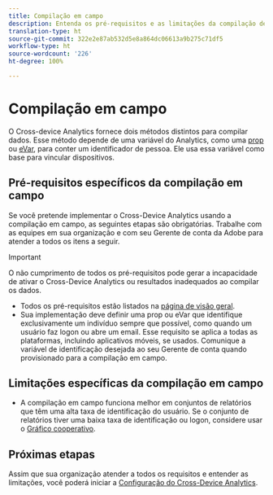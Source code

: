 ```yaml
---
title: Compilação em campo
description: Entenda os pré-requisitos e as limitações da compilação de dados usando a compilação em campo.
translation-type: ht
source-git-commit: 322e2e87ab532d5e8a864dc06613a9b275c71df5
workflow-type: ht
source-wordcount: '226'
ht-degree: 100%

---
```



# Compilação em campo

O Cross-device Analytics fornece dois métodos distintos para compilar dados. Esse método depende de uma variável do Analytics, como uma [prop](/help/implement/vars/page-vars/prop.md) ou [eVar](/help/implement/vars/page-vars/evar.md), para conter um identificador de pessoa. Ele usa essa variável como base para vincular dispositivos.

## Pré-requisitos específicos da compilação em campo

Se você pretende implementar o Cross-Device Analytics usando a compilação em campo, as seguintes etapas são obrigatórias. Trabalhe com as equipes em sua organização e com seu Gerente de conta da Adobe para atender a todos os itens a seguir.

>[!IMPORTANT]
>
>O não cumprimento de todos os pré-requisitos pode gerar a incapacidade de ativar o Cross-Device Analytics ou resultados inadequados ao compilar os dados.

* Todos os pré-requisitos estão listados na [página de visão geral](overview.md).
* Sua implementação deve definir uma prop ou eVar que identifique exclusivamente um indivíduo sempre que possível, como quando um usuário faz logon ou abre um email. Esse requisito se aplica a todas as plataformas, incluindo aplicativos móveis, se usados. Comunique a variável de identificação desejada ao seu Gerente de conta quando provisionado para a compilação em campo.

## Limitações específicas da compilação em campo

* A compilação em campo funciona melhor em conjuntos de relatórios que têm uma alta taxa de identificação do usuário. Se o conjunto de relatórios tiver uma baixa taxa de identificação ou logon, considere usar o [Gráfico cooperativo](device-graph.md).

## Próximas etapas

Assim que sua organização atender a todos os requisitos e entender as limitações, você poderá iniciar a [Configuração do Cross-Device Analytics](setup.md).